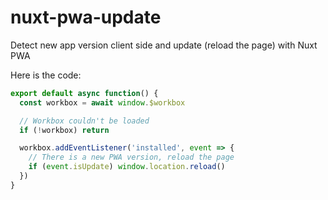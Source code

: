 # nuxt-pwa-update

Detect new app version client side and update (reload the page) with Nuxt PWA

Here is the code:

```js
export default async function() {
  const workbox = await window.$workbox

  // Workbox couldn't be loaded
  if (!workbox) return

  workbox.addEventListener('installed', event => {
    // There is a new PWA version, reload the page
    if (event.isUpdate) window.location.reload()
  })
}
```
